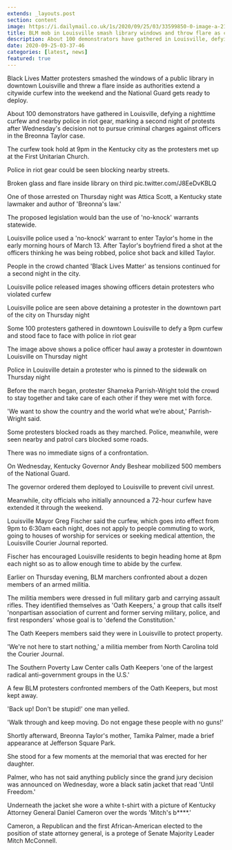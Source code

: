 ```yaml
---
extends: _layouts.post
section: content
image: https://i.dailymail.co.uk/1s/2020/09/25/03/33599850-0-image-a-21_1601001329324.jpg 
title: BLM mob in Louisville smash library windows and throw flare as cops declare unlawful assembly 
description: About 100 demonstrators have gathered in Louisville, defying a ncurfew and nearby police in riot gear, marking a second night of protests after Wednesdays grand jury decision. 
date: 2020-09-25-03-37-46 
categories: [latest, news] 
featured: true 
--- 
```

Black Lives Matter protesters smashed the windows of a public library in downtown Louisville and threw a flare inside as authorities extend a citywide curfew into the weekend and the National Guard gets ready to deploy.  

About 100 demonstrators have gathered in Louisville, defying a nighttime curfew and nearby police in riot gear, marking a second night of protests after Wednesday's decision not to pursue criminal charges against officers in the Breonna Taylor case.

The curfew took hold at 9pm in the Kentucky city as the protesters met up at the First Unitarian Church. 

Police in riot gear could be seen blocking nearby streets. 

Broken glass and flare inside library on third pic.twitter.com/J8EeDvKBLQ

One of those arrested on Thursday night was Attica Scott, a Kentucky state lawmaker and author of 'Breonna's law.'

The proposed legislation would ban the use of 'no-knock' warrants statewide.

Louisville police used a 'no-knock' warrant to enter Taylor's home in the early morning hours of March 13. After Taylor's boyfriend fired a shot at the officers thinking he was being robbed, police shot back and killed Taylor. 

People in the crowd chanted 'Black Lives Matter' as tensions continued for a second night in the city.

Louisville police released images showing officers detain protesters who violated curfew

Louisville police are seen above detaining a protester in the downtown part of the city on Thursday night

Some 100 protesters gathered in downtown Louisville to defy a 9pm curfew and stood face to face with police in riot gear

The image above shows a police officer haul away a protester in downtown Louisville on Thursday night

Police in Louisville detain a protester who is pinned to the sidewalk on Thursday night

Before the march began, protester Shameka Parrish-Wright told the crowd to stay together and take care of each other if they were met with force.

'We want to show the country and the world what we’re about,' Parrish-Wright said. 

Some protesters blocked roads as they marched. Police, meanwhile, were seen nearby and patrol cars blocked some roads. 

There was no immediate signs of a confrontation.

On Wednesday, Kentucky Governor Andy Beshear mobilized 500 members of the National Guard.

The governor ordered them deployed to Louisville to prevent civil unrest.

Meanwhile, city officials who initially announced a 72-hour curfew have extended it through the weekend.

Louisville Mayor Greg Fischer said the curfew, which goes into effect from 9pm to 6:30am each night, does not apply to people commuting to work, going to houses of worship for services or seeking medical attention, the Louisville Courier Journal reported.  

Fischer has encouraged Louisville residents to begin heading home at 8pm each night so as to allow enough time to abide by the curfew. 

Earlier on Thursday evening, BLM marchers confronted about a dozen members of an armed militia.

The militia members were dressed in full military garb and carrying assault rifles. They identified themselves as 'Oath Keepers,' a group that calls itself 'nonpartisan association of current and former serving military, police, and first responders' whose goal is to 'defend the Constitution.'

The Oath Keepers members said they were in Louisville to protect property. 

'We're not here to start nothing,' a militia member from North Carolina told the Courier Journal. 

The Southern Poverty Law Center calls Oath Keepers 'one of the largest radical anti-government groups in the U.S.' 

A few BLM protesters confronted members of the Oath Keepers, but most kept away.

'Back up! Don't be stupid!' one man yelled. 

'Walk through and keep moving. Do not engage these people with no guns!'

Shortly afterward, Breonna Taylor's mother, Tamika Palmer, made a brief appearance at Jefferson Square Park.

She stood for a few moments at the memorial that was erected for her daughter.

Palmer, who has not said anything publicly since the grand jury decision was announced on Wednesday, wore a black satin jacket that read 'Until Freedom.'

Underneath the jacket she wore a white t-shirt with a picture of Kentucky Attorney General Daniel Cameron over the words 'Mitch's b****.'

Cameron, a Republican and the first African-American elected to the position of state attorney general, is a protege of Senate Majority Leader Mitch McConnell. 

